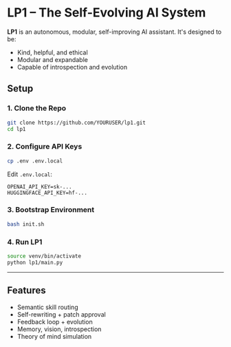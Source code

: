 # LP1 – The Self-Evolving AI System

**LP1** is an autonomous, modular, self-improving AI assistant. It's designed to be:
- Kind, helpful, and ethical
- Modular and expandable
- Capable of introspection and evolution

## Setup

### 1. Clone the Repo
```bash
git clone https://github.com/YOURUSER/lp1.git
cd lp1
```

### 2. Configure API Keys
```bash
cp .env .env.local
```
Edit `.env.local`:
```
OPENAI_API_KEY=sk-...
HUGGINGFACE_API_KEY=hf-...
```

### 3. Bootstrap Environment
```bash
bash init.sh
```

### 4. Run LP1
```bash
source venv/bin/activate
python lp1/main.py
```

---

## Features
- Semantic skill routing
- Self-rewriting + patch approval
- Feedback loop + evolution
- Memory, vision, introspection
- Theory of mind simulation
